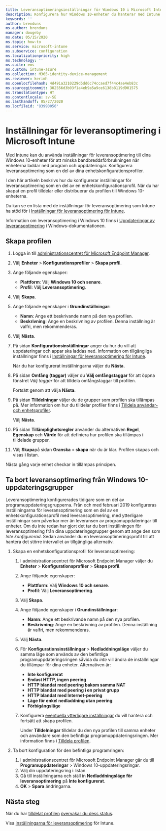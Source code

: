 ```yaml
---
title: Leveransoptimeringsinställningar för Windows 10 i Microsoft Intune – Azure | Microsoft Docs
description: Konfigurera hur Windows 10-enheter du hanterar med Intune använder leveransoptimering. Skapa en enhetskonfigurationsprofil i Intune med vilken du kan installera uppdateringar från Internet. Se även hur du kan ersätta befintliga uppdateringsringar med en leveransoptimeringsprofil.
keywords: ''
author: brenduns
ms.author: brenduns
manager: dougeby
ms.date: 05/15/2020
ms.topic: how-to
ms.service: microsoft-intune
ms.subservice: configuration
ms.localizationpriority: high
ms.technology: ''
ms.suite: ems
ms.custom: intune-azure
ms.collection: M365-identity-device-management
ms.reviewer: kerimh
ms.openlocfilehash: 4d491a3210229d5dd6c74ccaed7f44c4ae4eb83c
ms.sourcegitcommit: 302556d3b03f1a4eb9a5a9ce6138b8119d901575
ms.translationtype: HT
ms.contentlocale: sv-SE
ms.lasthandoff: 05/27/2020
ms.locfileid: "83990056"
---
```

# <a name="delivery-optimization-settings-in-microsoft-intune"></a>Inställningar för leveransoptimering i Microsoft Intune

Med Intune kan du använda inställningar för leveransoptimering till dina Windows 10-enheter för att minska bandbreddsförbrukningen när enheterna laddar ned program och uppdateringar. Konfigurera leveransoptimering som en del av dina enhetskonfigurationsprofiler.  

I den här artikeln beskrivs hur du konfigurerar inställningar för leveransoptimering som en del av en enhetskonfigurationsprofil. När du har skapat en profil tilldelar eller distribuerar du profilen till Windows 10-enheterna.

Du kan se en lista med de inställningar för leveransoptimering som Intune ha stöd för i [Inställningar för leveransoptimering för Intune](delivery-optimization-settings.md).  

Information om leveransoptimering i Windows 10 finns i [Uppdateringar av leveransoptimering](https://docs.microsoft.com/windows/deployment/update/waas-delivery-optimization) i Windows-dokumentationen.  

## <a name="create-the-profile"></a>Skapa profilen

1. Logga in till [administrationscentret för Microsoft Endpoint Manager](https://go.microsoft.com/fwlink/?linkid=2109431).

2. Välj **Enheter** > **Konfigurationsprofiler** > **Skapa profil**.

3. Ange följande egenskaper:

   - **Plattform**: Välj **Windows 10 och senare**.
   - **Profil**: Välj **Leveransoptimering**.

4. Välj **Skapa**.

5. Ange följande egenskaper i **Grundinställningar**:

   - **Namn**: Ange ett beskrivande namn på den nya profilen.
   - **Beskrivning**: Ange en beskrivning av profilen. Denna inställning är valfri, men rekommenderas.

6. Välj **Nästa**.

7. På sidan **Konfigurationsinställningar** anger du hur du vill att uppdateringar och appar ska laddas ned. Information om tillgängliga inställningar finns i [Inställningar för leveransoptimering för Intune](delivery-optimization-settings.md).

   När du har konfigurerat inställningarna väljer du **Nästa**.

8. På sidan **Omfång (taggar)** väljer du **Välj omfångstaggar** för att öppna fönstret *Välj taggar* för att tilldela omfångstaggar till profilen.
  
   Fortsätt genom att välja **Nästa**.

9. På sidan **Tilldelningar** väljer du de grupper som profilen ska tillämpas på. Mer information om hur du tilldelar profiler finns i [Tilldela användar- och enhetsprofiler](../configuration/device-profile-assign.md).

   Välj **Nästa**.

10. På sidan **Tillämplighetsregler** använder du alternativen **Regel**, **Egenskap** och **Värde** för att definiera hur profilen ska tillämpas i tilldelade grupper.

11. Välj **Skapa**på sidan **Granska + skapa** när du är klar. Profilen skapas och visas i listan.

Nästa gång varje enhet checkar in tillämpas principen.

## <a name="remove-delivery-optimization-from-windows-10-update-rings"></a>Ta bort leveransoptimering från Windows 10-uppdateringsgrupper

Leveransoptimering konfigurerades tidigare som en del av programuppdateringsgrupperna. Från och med februari 2019 konfigureras inställningarna för leveransoptimering som en del av en enhetskonfigurationsprofil med leveransoptimering, med ytterligare inställningar som påverkar mer än leveransen av programuppdateringar till enheter. Om du inte redan har gjort det tar du bort inställningen för leveransoptimering från dina uppdateringsgrupper genom att ange den som *Inte konfigurerad*. Sedan använder du en leveransoptimeringsprofil till att hantera det större intervallet av tillgängliga alternativ.

1. Skapa en enhetskonfigurationsprofil för leveransoptimering:

    1. I administrationscentret för Microsoft Endpoint Manager väljer du **Enheter** > **Konfigurationsprofiler** > **Skapa profil**.
    2. Ange följande egenskaper:

        - **Plattform**: Välj **Windows 10 och senare**.
        - **Profil**: Välj **Leveransoptimering**.

    3. Välj **Skapa**.
    4. Ange följande egenskaper i **Grundinställningar**:

        - **Namn**: Ange ett beskrivande namn på den nya profilen.
        - **Beskrivning**: Ange en beskrivning av profilen. Denna inställning är valfri, men rekommenderas.

    5. Välj **Nästa**.
    6. För **Konfigurationsinställningar** > **Nedladdningsläge** väljer du samma läge som används av den befintliga programuppdateringsringen såvida du *inte* vill ändra de inställningar du tillämpar för dina enheter. Alternativen är:

        - **Inte konfigurerat**
        - **Endast HTTP, ingen peering**
        - **HTTP blandat med peering bakom samma NAT**
        - **HTTP blandat med peering i en privat grupp**
        - **HTTP blandat med Internet-peering**
        - **Läge för enkel nedladdning utan peering**
        - **Förbigångsläge**

    7. Konfigurera [eventuella ytterligare inställningar](delivery-optimization-settings.md) du vill hantera och fortsätt att skapa profilen.

        Under **Tilldelningar** tilldelar du den nya profilen till samma enheter och användare som den befintliga programuppdateringsringen. Mer information finns i [Tilldela profilen](device-profile-assign.md).

2. Ta bort konfiguration för den befintliga programringen:

    1. I administrationscentret för Microsoft Endpoint Manager går du till **Programuppdateringar** > Windows 10-uppdateringsringar.
    2. Välj din uppdateringsring i listan.
    3. Gå till inställningarna och ställ in **Nedladdningsläge för leveransoptimering** på **Inte konfigurerat**.
    4. **OK** > **Spara** ändringarna.

## <a name="next-steps"></a>Nästa steg

När du har [tilldelat profilen](device-profile-assign.md) [övervakar du dess status](device-profile-monitor.md).

Visa [inställningarna för leveransoptimering](delivery-optimization-settings.md) för Intune.
